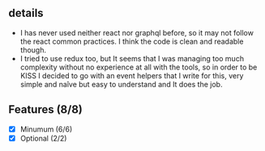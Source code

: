 ## details

- I has never used neither react nor graphql before, so it may not follow the react common practices. I think the code is clean and readable though.
- I tried to use redux too, but It seems that I was managing too much complexity without no experience at all with the tools, so in order to be KISS I decided to go with an event helpers that I write for this,  very simple and naîve but easy to understand and It does the job.

## Features (8/8)

- [x] Minumum (6/6)
- [x] Optional (2/2)
